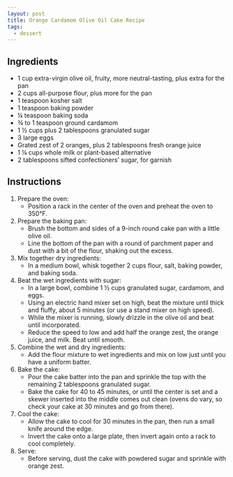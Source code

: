 ```yaml
---
layout: post
title: Orange Cardamom Olive Oil Cake Recipe
tags:
  - dessert
---
```


## Ingredients

- 1 cup extra-virgin olive oil, fruity, more neutral-tasting, plus extra for the pan
- 2 cups all-purpose flour, plus more for the pan
- 1 teaspoon kosher salt
- 1 teaspoon baking powder
- ¼ teaspoon baking soda
- ¾ to 1 teaspoon ground cardamom
- 1 ½ cups plus 2 tablespoons granulated sugar
- 3 large eggs
- Grated zest of 2 oranges, plus 2 tablespoons fresh orange juice
- 1 ¼ cups whole milk or plant-based alternative
- 2 tablespoons sifted confectioners’ sugar, for garnish

## Instructions

1. Prepare the oven:
   - Position a rack in the center of the oven and preheat the oven to 350°F.
2. Prepare the baking pan:
   - Brush the bottom and sides of a 9-inch round cake pan with a little olive oil.
   - Line the bottom of the pan with a round of parchment paper and dust with a bit of the flour, shaking out the excess.
3. Mix together dry ingredients:
   - In a medium bowl, whisk together 2 cups flour, salt, baking powder, and baking soda.
4. Beat the wet ingredients with sugar:
   - In a large bowl, combine 1 ½ cups granulated sugar, cardamom, and eggs.
   - Using an electric hand mixer set on high, beat the mixture until thick and fluffy, about 5 minutes (or use a stand mixer on high speed).
   - While the mixer is running, slowly drizzle in the olive oil and beat until incorporated.
   - Reduce the speed to low and add half the orange zest, the orange juice, and milk. Beat until smooth.
5. Combine the wet and dry ingredients:
   - Add the flour mixture to wet ingredients and mix on low just until you have a uniform batter.
6. Bake the cake:
   - Pour the cake batter into the pan and sprinkle the top with the remaining 2 tablespoons granulated sugar.
   - Bake the cake for 40 to 45 minutes, or until the center is set and a skewer inserted into the middle comes out clean (ovens do vary, so check your cake at 30 minutes and go from there).
7. Cool the cake:
   - Allow the cake to cool for 30 minutes in the pan, then run a small knife around the edge.
   - Invert the cake onto a large plate, then invert again onto a rack to cool completely.
8. Serve:
   - Before serving, dust the cake with powdered sugar and sprinkle with orange zest.
